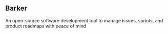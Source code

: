 ## Barker

An open-source software development tool to manage issues, sprints, and product roadmaps with peace of mind